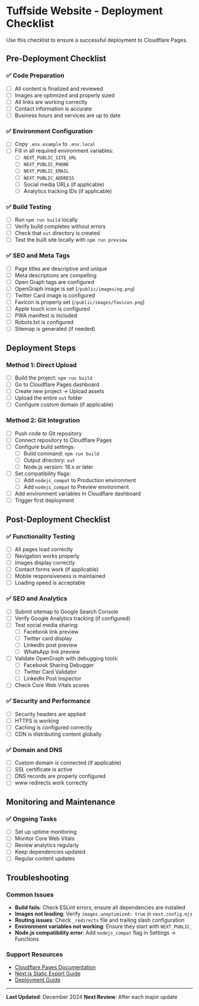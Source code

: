 # Tuffside Website - Deployment Checklist

Use this checklist to ensure a successful deployment to Cloudflare Pages.

## Pre-Deployment Checklist

### ✅ Code Preparation
- [ ] All content is finalized and reviewed
- [ ] Images are optimized and properly sized
- [ ] All links are working correctly
- [ ] Contact information is accurate
- [ ] Business hours and services are up to date

### ✅ Environment Configuration
- [ ] Copy `.env.example` to `.env.local`
- [ ] Fill in all required environment variables:
  - [ ] `NEXT_PUBLIC_SITE_URL`
  - [ ] `NEXT_PUBLIC_PHONE`
  - [ ] `NEXT_PUBLIC_EMAIL`
  - [ ] `NEXT_PUBLIC_ADDRESS`
  - [ ] Social media URLs (if applicable)
  - [ ] Analytics tracking IDs (if applicable)

### ✅ Build Testing
- [ ] Run `npm run build` locally
- [ ] Verify build completes without errors
- [ ] Check that `out` directory is created
- [ ] Test the built site locally with `npm run preview`

### ✅ SEO and Meta Tags
- [ ] Page titles are descriptive and unique
- [ ] Meta descriptions are compelling
- [ ] Open Graph tags are configured
- [ ] OpenGraph image is set (`/public/images/og.png`)
- [ ] Twitter Card image is configured
- [ ] Favicon is properly set (`/public/images/favicon.png`)
- [ ] Apple touch icon is configured
- [ ] PWA manifest is included
- [ ] Robots.txt is configured
- [ ] Sitemap is generated (if needed)

## Deployment Steps

### Method 1: Direct Upload
- [ ] Build the project: `npm run build`
- [ ] Go to Cloudflare Pages dashboard
- [ ] Create new project → Upload assets
- [ ] Upload the entire `out` folder
- [ ] Configure custom domain (if applicable)

### Method 2: Git Integration
- [ ] Push code to Git repository
- [ ] Connect repository to Cloudflare Pages
- [ ] Configure build settings:
  - [ ] Build command: `npm run build`
  - [ ] Output directory: `out`
  - [ ] Node.js version: 18.x or later
- [ ] Set compatibility flags:
  - [ ] Add `nodejs_compat` to Production environment
  - [ ] Add `nodejs_compat` to Preview environment
- [ ] Add environment variables in Cloudflare dashboard
- [ ] Trigger first deployment

## Post-Deployment Checklist

### ✅ Functionality Testing
- [ ] All pages load correctly
- [ ] Navigation works properly
- [ ] Images display correctly
- [ ] Contact forms work (if applicable)
- [ ] Mobile responsiveness is maintained
- [ ] Loading speed is acceptable

### ✅ SEO and Analytics
- [ ] Submit sitemap to Google Search Console
- [ ] Verify Google Analytics tracking (if configured)
- [ ] Test social media sharing:
  - [ ] Facebook link preview
  - [ ] Twitter card display
  - [ ] LinkedIn post preview
  - [ ] WhatsApp link preview
- [ ] Validate OpenGraph with debugging tools:
  - [ ] Facebook Sharing Debugger
  - [ ] Twitter Card Validator
  - [ ] LinkedIn Post Inspector
- [ ] Check Core Web Vitals scores

### ✅ Security and Performance
- [ ] Security headers are applied
- [ ] HTTPS is working
- [ ] Caching is configured correctly
- [ ] CDN is distributing content globally

### ✅ Domain and DNS
- [ ] Custom domain is connected (if applicable)
- [ ] SSL certificate is active
- [ ] DNS records are properly configured
- [ ] www redirects work correctly

## Monitoring and Maintenance

### ✅ Ongoing Tasks
- [ ] Set up uptime monitoring
- [ ] Monitor Core Web Vitals
- [ ] Review analytics regularly
- [ ] Keep dependencies updated
- [ ] Regular content updates

## Troubleshooting

### Common Issues
- **Build fails**: Check ESLint errors, ensure all dependencies are installed
- **Images not loading**: Verify `images.unoptimized: true` in `next.config.mjs`
- **Routing issues**: Check `_redirects` file and trailing slash configuration
- **Environment variables not working**: Ensure they start with `NEXT_PUBLIC_`
- **Node.js compatibility error**: Add `nodejs_compat` flag in Settings → Functions

### Support Resources
- [Cloudflare Pages Documentation](https://developers.cloudflare.com/pages/)
- [Next.js Static Export Guide](https://nextjs.org/docs/app/building-your-application/deploying/static-exports)
- [Deployment Guide](./DEPLOYMENT.md)

---

**Last Updated**: December 2024
**Next Review**: After each major update
